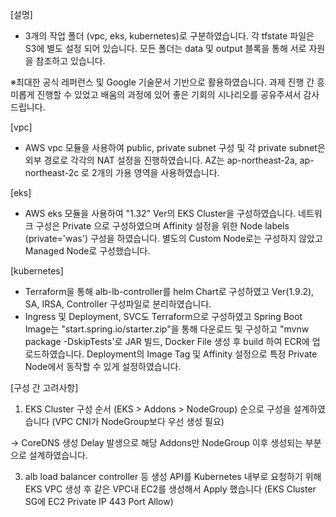 
[설명]

- 3개의 작업 폴더 (vpc, eks, kubernetes)로 구분하였습니다. 각 tfstate 파일은 S3에 별도 설정 되어 있습니다. 모든 폴더는 data 및 output 블록을 통해 서로 자원을 참조하고 있습니다.

※최대한 공식 레퍼런스 및 Google 기술문서 기반으로 활용하였습니다. 과제 진행 간 흥미롭게 진행할 수 있었고 배움의 과정에 있어 좋은 기회의 시나리오를 공유주셔서 감사드립니다.

[vpc]

- AWS vpc 모듈을 사용하여 public, private subnet 구성 및 각 private subnet은 외부 경로로 각각의 NAT 설정을 진행하였습니다. AZ는 ap-northeast-2a, ap-northeast-2c 로 2개의 가용 영역을 사용하였습니다.

[eks]

- AWS eks 모듈을 사용하여 "1.32" Ver의 EKS Cluster을 구성하였습니다. 네트워크 구성은 Private 으로 구성하였으며 Affinity 설정을 위한 Node labels (private='was') 구성을 하였습니다. 별도의 Custom Node로는 구성하지 않았고 Managed Node로 구성했습니다.

[kubernetes]

- Terraform을 통해 alb-lb-controller를 helm Chart로 구성하였고 Ver(1.9.2), SA, IRSA, Controller 구성파일로 분리하였습니다.
- Ingress 및 Deployment, SVC도 Terraform으로 구성하였고 Spring Boot Image는 "start.spring.io/starter.zip"을 통해 다운로드 및 구성하고 "mvnw package -DskipTests'로 JAR 빌드, Docker File 생성 후 build 하여 ECR에 업로드하였습니다. Deployment의 Image Tag 및 Affinity 설정으로 특정 Private Node에서 동작할 수 있게 설정하였습니다.

[구성 간 고려사항]
1) EKS Cluster 구성 순서 (EKS > Addons > NodeGroup) 순으로 구성을 설계하였습니다 (VPC CNI가 NodeGroup보다 우선 생성 필요)

→ CoreDNS 생성 Delay 발생으로 해당 Addons만 NodeGroup 이후 생성되는 부분으로 설계하였습니다.

3) alb load balancer controller 등 생성 API를 Kubernetes 내부로 요청하기 위해 EKS VPC 생성 후 같은 VPC내 EC2를 생성해서 Apply 했습니다 (EKS Cluster SG에 EC2 Private IP 443 Port Allow)




